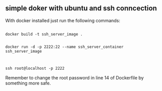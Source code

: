 <h2>simple doker with ubuntu and ssh conncection</h2>

<p>With docker installed just run the following commands:</p>

<code>
docker build -t ssh_server_image .

docker run -d -p 2222:22 --name ssh_server_container ssh_server_image

ssh root@localhost -p 2222
</code>

<p>Remember to change the root password in line 14 of Dockerfile by something more safe.</p>
